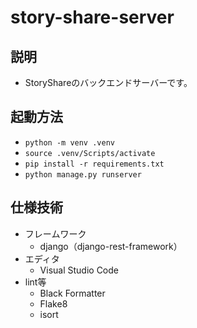 # story-share-server
## 説明
- StoryShareのバックエンドサーバーです。
## 起動方法
- `python -m venv .venv`
- `source .venv/Scripts/activate`
- `pip install -r requirements.txt`
- `python manage.py runserver`
## 仕様技術
- フレームワーク
  - django（django-rest-framework）
- エディタ
  - Visual Studio Code
- lint等
  - Black Formatter
  - Flake8
  - isort
